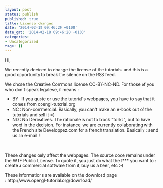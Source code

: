 ```yaml
---
layout: post
status: publish
published: true
title: License changes
date: '2014-02-18 09:46:20 +0100'
date_gmt: '2014-02-18 09:46:20 +0100'
categories:
- Uncategorized
tags: []
---
```

<p>Hi,</p>
<p>We recently decided to change the license of the tutorials, and this is a good opportunity to break the silence on the RSS feed.</p>
<p>We chose the Creative Commons license CC-BY-NC-ND. For those of you who don't speak legalese, it means :</p>
<ul>
<li><span style="line-height: 16px;">BY : If you quote or use the tutorial's webpages, you have to say that it comes from opengl-tutorial.org</span></li>
<li>NC : Non-commercial. Basically, you can't make an e-book out of the tutorials and sell it =)</li>
<li>ND : No Derivatives. The rationale is not to block "forks", but to have word in the decision. For instance, we are currently collaborating with the French site Developpez.com for a french translation. Basically : send us an e-mail !</li><br />
</ul><br />
These changes only affect the webpages. The source code remains under the WTF Public License. To quote it, you just do what the f*** you want to : create a commercial software from it, buy us a beer, etc :-)</p>
<p>These informations are available on the download page :&nbsp;http://www.opengl-tutorial.org/download/</p>

